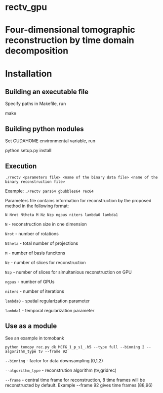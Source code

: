 # rectv_gpu
# Four-dimensional tomographic reconstruction by time domain decomposition

# Installation
## Building an executable file
Specify paths in Makefile, run

make

## Building python modules
Set CUDAHOME environmental variable, run

python setup.py install

## Execution
`./rectv <parameters file> <name of the binary data file> <name of the binary reconstruction file>` 
  
Example: `./rectv pars64 gbubbles64 rec64`

Parameters file contains information for reconstruction by the proposed method in the following format:

`N Nrot Ntheta M Nz Nzp ngpus niters
lambda0 lambda1`

`N` - reconstruction size in one dimension

`Nrot` - number of rotations

`Ntheta` - total number of projections

`M` - number of basis funcitons

`Nz` - number of slices for reconstruction

`Nzp` - number of slices for simultanious reconstruction on GPU

`ngpus` - number of GPUs

`niters` - number of iterations

`lambda0` - spatial regularization parameter

`lambda1` - temporal regularization parameter

## Use as a module 
See an example in tomobank <ref>

`python tomopy_rec.py dk_MCFG_1_p_s1_.h5 --type full --binning 2 --algorithm_type tv --frame 92` 

`--binning` - factor for data downsampling (0,1,2)

`--algorithm_type` - reconstrution algorithm (tv,gridrec)

`--frame` - central time frame for reconstruction, 8 time frames will be reconstructed by default. Example --frame 92 gives time frames [88,96)
